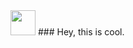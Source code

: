 <img src="https://media.giphy.com/media/vFKqnCdLPNOKc/giphy.gif" width="40" height="40" />
### Hey, this is cool. 

